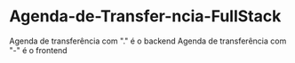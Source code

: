 # Agenda-de-Transfer-ncia-FullStack


Agenda de transferência com "." é o backend
Agenda de transferência com "-" é o frontend